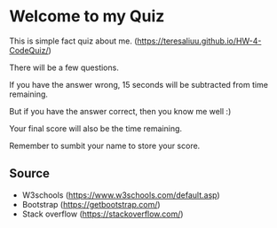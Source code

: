 # Welcome to my Quiz
This is simple fact quiz about me. (https://teresaliuu.github.io/HW-4-CodeQuiz/)

There will be a few questions. 

If you have the answer wrong, 15 seconds will be subtracted from time remaining.

But if you have the answer correct, then you know me well :)

Your final score will also be the time remaining.

Remember to sumbit your name to store your score.


## Source
* W3schools (https://www.w3schools.com/default.asp)
* Bootstrap (https://getbootstrap.com/)
* Stack overflow (https://stackoverflow.com/)